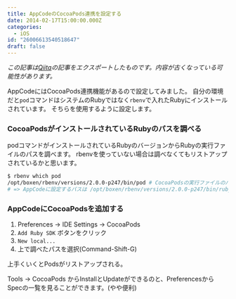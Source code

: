 ```yaml
---
title: AppCodeのCocoaPods連携を設定する
date: 2014-02-17T15:00:00.000Z
categories:
  - iOS
id: "26006613540518647"
draft: false
---
```

*この記事は[Qiita](https://qiita.com/ka2n/items/2e836a3704f07e36f8c8)の記事をエクスポートしたものです。内容が古くなっている可能性があります。*

AppCodeにはCocoaPods連携機能があるので設定してみました。
自分の環境だと`pod`コマンドはシステムのRubyではなく`rbenv`で入れたRubyにインストールされています。
そちらを使用するように設定します。

### CocoaPodsがインストールされているRubyのパスを調べる

podコマンドがインストールされているRubyのバージョンからRubyの実行ファイルのパスを調べます。
rbenvを使っていない場合は調べなくてもリストアップされているかと思います。

```bash
$ rbenv which pod
/opt/boxen/rbenv/versions/2.0.0-p247/bin/pod # CocoaPodsの実行ファイルのパス
# => AppCodeに設定するパスは /opt/boxen/rbenv/versions/2.0.0-p247/bin/ruby
```

### AppCodeにCocoaPodsを追加する
1. Preferences -> IDE Settings -> CocoaPods
2. `Add Ruby SDK` ボタンをクリック
3. `New local...`
4. 上で調べたパスを選択(Command-Shift-G)

上手くいくとPodsがリストアップされる。

Tools -> CocoaPods からInstallとUpdateができるのと、PreferencesからSpecの一覧を見ることができます。(やや便利)
